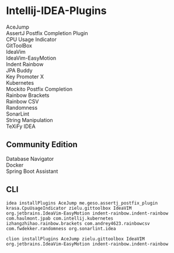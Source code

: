# Intellij-IDEA-Plugins
AceJump  
AssertJ Postfix Completion Plugin  
CPU Usage Indicator  
GitToolBox  
IdeaVim  
IdeaVim-EasyMotion  
Indent Rainbow  
JPA Buddy  
Key Promoter X  
Kubernetes  
Mockito Postfix Completion  
Rainbow Brackets  
Rainbow CSV  
Randomness  
SonarLint  
String Manipulation  
TeXiFy IDEA
## Community Edition
Database Navigator  
Docker  
Spring Boot Assistant  
## CLI
```
idea installPlugins AceJump me.geso.assertj_postfix_plugin krasa.CpuUsageIndicator zielu.gittoolbox IdeaVIM org.jetbrains.IdeaVim-EasyMotion indent-rainbow.indent-rainbow com.haulmont.jpab com.intellij.kubernetes izhangzhihao.rainbow.brackets com.andrey4623.rainbowcsv com.fwdekker.randomness org.sonarlint.idea
```
```
clion installPlugins AceJump zielu.gittoolbox IdeaVIM org.jetbrains.IdeaVim-EasyMotion indent-rainbow.indent-rainbow
```
